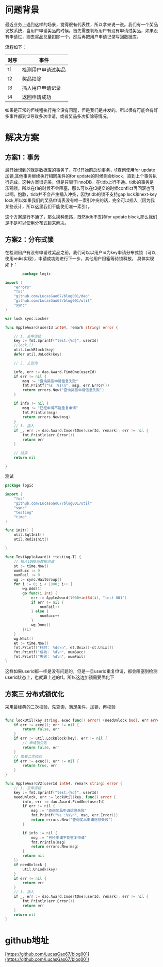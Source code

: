 # 问题背景
最近业务上遇到这样的场景，觉得很有代表性，所以拿来说一说。我们有一个奖品发放系统，当用户申请奖品的时候，首先需要判断用户有没有申请过奖品，如果没有申请过，则去奖品总量扣除一个，然后再把用户申请记录写回数据库。

流程如下：

| 时序 | 事件               |
| ---- | ------------------ |
| t1   | 检测用户申请过奖品 |
| t2   | 奖品扣除           |
| t3   | 插入用户申请记录   |
| t4   | 返回申请成功       |

如果是正常的但线程执行完全没有问题，但是我们是并发的。所以很有可能会有好多事件都到t2导致多次申请，或者奖品多次扣除等情况。

# 解决方案
## 方案1：事务
最开始想到的就是数据库的事务了，在t1开始前启动事务，t1查询使用for update加锁,其他事务继续执行相同条件的for update的时候则会block，直到上个事务执行完成。这种方案很完美，但是只限于InnoDB，在tidb上行不通。tidb的事务是乐观锁，所以在t1的时候不会阻塞，那么可以在t3提交的时候conflict再回滚也可以啊。抱歉，tidb并不会产生插入冲突，因为tidb的锁不支持gap lock和next-key lock,所以如果我们的奖品申请表没有唯一索引冲突的话，完全可以插入（因为我某些设计，所以这里我们不能使用唯一索引）。

这个方案是行不通了，那么换种思路，既然tidb不支持for update block,那么我们是不是可以使用分布式锁来解决。

## 方案2：分布式锁
在检测用户有没有申请过奖品之前，我们可以以用户id为key申请分布式锁（可以使用redis实现），申请成功则进行下一步，其他用户阻塞等待锁释放。
具体实现如下：

```go
        package logic

import (
	"errors"
	"fmt"
	"github.com/LucasGao67/blog001/dao"
	"github.com/LucasGao67/blog001/util"
	"sync"
)

var lock sync.Locker

func AppleAward(userId int64, remark string) error {

	// 1. 去申请锁
	key := fmt.Sprintf("test:{%d}", userId)
	//lock.()
	util.LockBlock(key)
	defer util.UnLodk(key)

	// 2. 去查询

	info, err := dao.Award.FindOne(userId)
	if err != nil {
		msg := "查询奖品申请信息失败"
		fmt.Printf("%s :%s\n", msg, err.Error())
		return errors.New("查询奖品申请信息失败")
	}

	if info != nil {
		msg := "已经申请不能重复申请"
		fmt.Println(msg)
		return errors.New(msg)
	}
	// 3. 插入
	if _, err := dao.Award.InsertOne(userId, remark); err != nil {
		fmt.Println(err.Error())
		return err
	}

	// 结束
	return nil

}
```

测试
```go
package logic

import (
	"fmt"
	"github.com/LucasGao67/blog001/util"
	"sync"
	"testing"
	"time"
)

func init() {
	util.SqlInit()
	util.RedisInit()

}

func TestAppleAward(t *testing.T) {
	// 插入1000条数据测试
	st := time.Now()
	numSucc := 0
	numFail := 0
	wg := sync.WaitGroup{}
	for i := 0; i < 1000; i++ {
		wg.Add(1)
		go func(i int) {
			err := AppleAward(1000+int64(i), "test 001")
			if err != nil {
				numFail++
			} else {
				numSucc++
			}
			wg.Done()
		}(i)
	}
	wg.Wait()
	et := time.Now()
	fmt.Printf("耗时： %ds\n", et.Unix()-st.Unix())
	fmt.Printf("成功： %d\n", numSucc)
	fmt.Printf("失败： %d\n", numFail)
}
```

这样如果userid都一样是没有问题的，但是一旦userid重复申请，都会阻塞到检测userid状态上，也就算上述的t1。所以这边加锁需要优化下

## 方案三 分布式锁优化
采用最经典的二次校验，先查询，满足条件，加锁，再校验
```go

func lockUtil(key string, exec func() error) (needUnlock bool, err error) {
	if err := exec(); err != nil {
		return false, err
	}
	if err := util.LockBlock(key); err != nil {
		// 申请锁失败
		return false, err
	}
	// 需要二次校验
	if err := exec(); err != nil {
		return true, err
	}
}

func AppleAwardV2(userId int64, remark string) error {
	// 1. 去申请锁
	key := fmt.Sprintf("test:{%d}", userId)
	needUnlock, err := lockUtil(key, func() error {
		info, err := dao.Award.FindOne(userId)
		if err != nil {
			msg := "查询奖品申请信息失败"
			fmt.Printf("%s :%s\n", msg, err.Error())
			return errors.New("查询奖品申请信息失败")
		}

		if info != nil {
			msg := "已经申请不能重复申请"
			fmt.Println(msg)
			return errors.New(msg)
		}
		return nil
	})
	if needUnlock {
		util.UnLodk(key)
	}
	if err != nil {
		return err
	}
	// 3. 插入
	if _, err := dao.Award.InsertOne(userId, remark); err != nil {
		fmt.Println(err.Error())
		return err
	}
	return nil
}

```

# github地址
[https://github.com/LucasGao67/blog001](https://github.com/LucasGao67/blog001)

